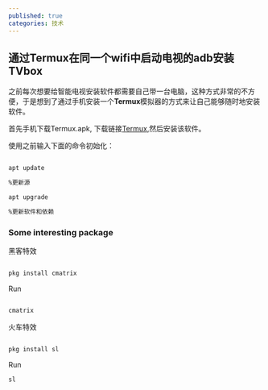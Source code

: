 ```yaml
---
published: true
categories: 技术
---
```

## 通过Termux在同一个wifi中启动电视的adb安装TVbox

之前每次想要给智能电视安装软件都需要自己带一台电脑，这种方式非常的不方便，于是想到了通过手机安装一个**Termux**模拟器的方式来让自己能够随时地安装软件。

首先手机下载Termux.apk, 下载链接[Termux](https://f-droid.org/repo/com.termux_117.apk),然后安装该软件。

使用之前输入下面的命令初始化：

```bash

apt update 

%更新源

apt upgrade

%更新软件和依赖

```

### Some interesting package

黑客特效

```bash

pkg install cmatrix

```

Run

```bash

cmatrix

```

火车特效

```bash

pkg install sl

```

Run

```bash
sl
```
